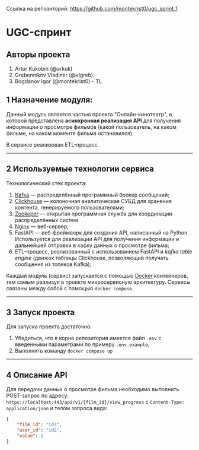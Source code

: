 Ссылка на репозиторий: https://github.com/montekrist0/ugc_sprint_1

# UGC-спринт

## Авторы проекта

1. Artur Kukobin (@arkuk)
2. Grebennikov Vladimir (@vlgreb)
3. Bogdanov Igor (@montekrist0) - TL


## 1 Назначение модуля:

Данный модуль является частью проекта "Онлайн-кинотеатр", в которой представлена **асинхронная реализация API** для получения информации
о просмотре фильмов (какой пользователь, на каком фильме, на каком моменте фильма остановился).

В сервисе реализован ETL-процесс.

---

## 2 Используемые технологии сервиса

Технологический стек проекта:

1. [Kafka](https://kafka.apache.org) — распределённый программный брокер сообщений;
2. [Clickhouse](https://clickhouse.com) — колоночная аналитическая СУБД для хранения контента, генерируемого пользователями;
3. [Zookeper](https://zookeeper.apache.org) — открытая программная служба для координации распределённых систем
4. [Nginx](https://www.nginx.com/) — веб-сервер;
5. FastAPI — веб-фреймворк для создания API, написанный на Python. Используется для реализации API
для получения информации и дальнейшей отправки в кафку данных о просмотре фильма; 
6. ETL-процесс, реализованный с использованием FastAPI и _kafka table engine_ (движок таблицы Clickhouse, позволяющий
получать сообщения из топиков Kafka);

Каждый модуль (сервис) запускается с помощью [Docker](https://www.docker.com/) контейнеров, тем самым реализуя в проекте микросервисную архитектуру.
Сервисы связаны между собой с помощью `docker compose`.

---

## 3 Запуск проекта

Для запуска проекта достаточно:
1. Убедиться, что в корне репозитория имеется файл `.env` с введенными параметрами по примеру `.env.example`;
2. Выполнить команду `docker compose up`

___
## 4 Описание API

Для передачи данных о просмотре фильма необходимо выполнить POST-запрос по адресу:
`https://localhost:443/api/v1/{film_id}/view_progress` с `Content-Type: application/json` и телом запроса вида:
```json lines
{
    "film_id": "id3",
    "user_id": "id2",
    "value": 1
}
```
